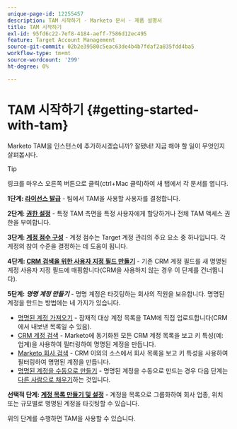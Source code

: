 ```yaml
---
unique-page-id: 12255457
description: TAM 시작하기 - Marketo 문서 - 제품 설명서
title: TAM 시작하기
exl-id: 95fd6c22-7ef8-4184-aeff-7586d12ec495
feature: Target Account Management
source-git-commit: 02b2e39580c5eac63de4b4b7fdaf2a835fdd4ba5
workflow-type: tm+mt
source-wordcount: '299'
ht-degree: 0%

---
```


# TAM 시작하기 {#getting-started-with-tam}

Marketo TAM을 인스턴스에 추가하시겠습니까? 잘됐네! 지금 해야 할 일이 무엇인지 살펴봅시다.

>[!TIP]
>
>링크를 마우스 오른쪽 버튼으로 클릭(ctrl+Mac 클릭)하여 새 탭에서 각 문서를 엽니다.

**1단계: [라이선스 발급](/help/marketo/product-docs/target-account-management/setup-tam/issue-a-license.md)** - 팀에서 TAM을 사용할 사용자를 결정합니다.

**2단계: [권한 설정](/help/marketo/product-docs/target-account-management/setup-tam/permissions.md)** - 특정 TAM 측면을 특정 사용자에게 할당하거나 전체 TAM 액세스 권한을 부여합니다.

**3단계: [계정 점수 구성](/help/marketo/product-docs/target-account-management/setup-tam/account-score.md)** - 계정 점수는 Target 계정 관리의 주요 요소 중 하나입니다. 각 계정의 참여 수준을 결정하는 데 도움이 됩니다.

**4단계: [CRM 검색을 위한 사용자 지정 필드 만들기](/help/marketo/product-docs/target-account-management/setup-tam/create-a-custom-field-for-crm-discovery.md)** - 기존 CRM 계정 필드를 새 명명된 계정 사용자 지정 필드에 매핑합니다(CRM을 사용하지 않는 경우 이 단계를 건너뜁니다).

**5단계:** **_명명 계정 만들기_** - 명명 계정은 타깃팅하는 회사의 직원을 보유합니다. 명명된 계정을 만드는 방법에는 네 가지가 있습니다.

* [명명된 계정 가져오기](/help/marketo/product-docs/target-account-management/target/named-accounts/import-named-accounts.md) - 잠재적 대상 계정 목록을 TAM에 직접 업로드합니다(CRM에서 내보낸 목록일 수 있음).
* [CRM 계정 검색](/help/marketo/product-docs/target-account-management/target/named-accounts/discover-accounts.md#discover-crm-accounts) - Marketo에 동기화된 모든 CRM 계정 목록을 보고 키 특성(예: 업계)을 사용하여 필터링하여 명명된 계정을 만듭니다.
* [Marketo 회사 검색](/help/marketo/product-docs/target-account-management/target/named-accounts/discover-accounts.md#discover-marketo-companies) - CRM 이외의 소스에서 회사 목록을 보고 키 특성을 사용하여 필터링하여 명명된 계정을 만듭니다.
* [명명된 계정을 수동으로 만들기](/help/marketo/product-docs/target-account-management/target/named-accounts/create-a-named-account.md) - 명명된 계정을 수동으로 만드는 경우 다음 단계는 [다른 사람으로 채우기](/help/marketo/product-docs/target-account-management/target/named-accounts/add-people-to-a-named-account.md)하는 것입니다.

**선택적 단계: [계정 목록 만들기 및 설정](/help/marketo/product-docs/target-account-management/target/account-lists.md#create-a-new-account-list)** - 계정을 목록으로 그룹화하여 회사 업종, 위치 또는 규모별로 명명된 계정을 타깃팅할 수 있습니다.

위의 단계를 수행하면 TAM을 사용할 수 있습니다.
